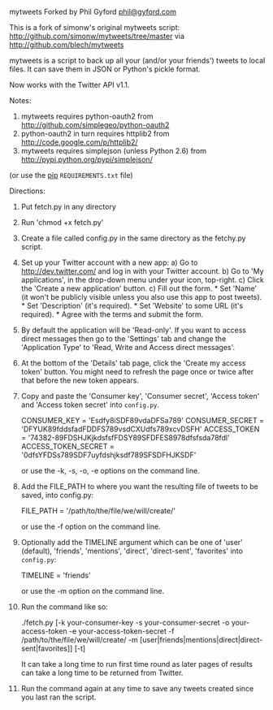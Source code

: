 mytweets
Forked by Phil Gyford
phil@gyford.com

This is a fork of simonw's original mytweets script: 
http://github.com/simonw/mytweets/tree/master
via
http://github.com/blech/mytweets

mytweets is a script to back up all your (and/or your friends') tweets to 
local files.
It can save them in JSON or Python's pickle format.

Now works with the Twitter API v1.1.

Notes:
1) mytweets requires python-oauth2 from 
   http://github.com/simplegeo/python-oauth2
2) python-oauth2 in turn requires httplib2 from  
   http://code.google.com/p/httplib2/
3) mytweets requires simplejson (unless Python 2.6) from 
   http://pypi.python.org/pypi/simplejson/

(or use the [pip](https://pypi.python.org/pypi/pip) `REQUIREMENTS.txt` file)


Directions:
1) Put fetch.py in any directory

2) Run 'chmod +x fetch.py'

3) Create a file called config.py in the same directory as the fetchy.py 
   script.

4) Set up your Twitter account with a new app:
    a) Go to http://dev.twitter.com/ and log in with your Twitter account.
    b) Go to 'My applications', in the drop-down menu under your icon, top-right.
	c) Click the 'Create a new application' button.
    c) Fill out the form.
        * Set 'Name' (it won't be publicly visible unless 
          you also use this app to post tweets).
		* Set 'Description' (it's required).
        * Set 'Website' to some URL (it's required).
		* Agree with the terms and submit the form.

5) By default the application will be 'Read-only'. If you want to access direct 
   messages then go to the 'Settings' tab and change the 'Application Type' to 
   'Read, Write and Access direct messages'.

6) At the bottom of the 'Details' tab page, click the 'Create my access token' 
   button. You might need to refresh the page once or twice after that before the 
   new token appears.

7) Copy and paste the 'Consumer key', 'Consumer secret', 'Access token' and
   'Access token secret' into `config.py`.

    CONSUMER_KEY = 'Esdfy8iSDF89vdaDFSa789'
    CONSUMER_SECRET = 'DFYUK89fddsfadFDDFS789vsdCXUdfs789xcvDSFH'
    ACCESS_TOKEN = '74382-89FDSHJKjkdsfsfFDSY89SFDFES8978dfsfsda78fdl'
    ACCESS_TOKEN_SECRET = '0dfsYFDSs789SDF7uyfdshjksdf789SFSDFHJKSDF'
    
    or use the -k, -s, -o, -e options on the command line.

6) Add the FILE_PATH to where you want the resulting file of tweets to be 
   saved, into config.py: 

    FILE_PATH = '/path/to/the/file/we/will/create/'

   or use the -f option on the command line.
   
7) Optionally add the TIMELINE argument which can be one of 'user'  
   (default), 'friends', 'mentions', 'direct', 'direct-sent', 'favorites' into 
   `config.py`:

    TIMELINE = 'friends'
    
   or use the -m option on the command line.

8) Run the command like so:

   ./fetch.py [-k your-consumer-key -s your-consumer-secret 
   -o your-access-token -e your-access-token-secret 
   -f /path/to/the/file/we/will/create/
   -m [user|friends|mentions|direct|direct-sent|favorites]] [-t]
   
   It can take a long time to run first time round as later pages of 
   results can take a long time to be returned from Twitter.
   
9) Run the command again at any time to save any tweets created since you 
   last ran the script.

